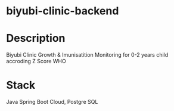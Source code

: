 # biyubi-clinic-backend

# Description
Biyubi Clinic Growth & Imunisatition Monitoring for 0-2 years child accroding Z Score WHO

# Stack
Java Spring Boot Cloud, Postgre SQL


